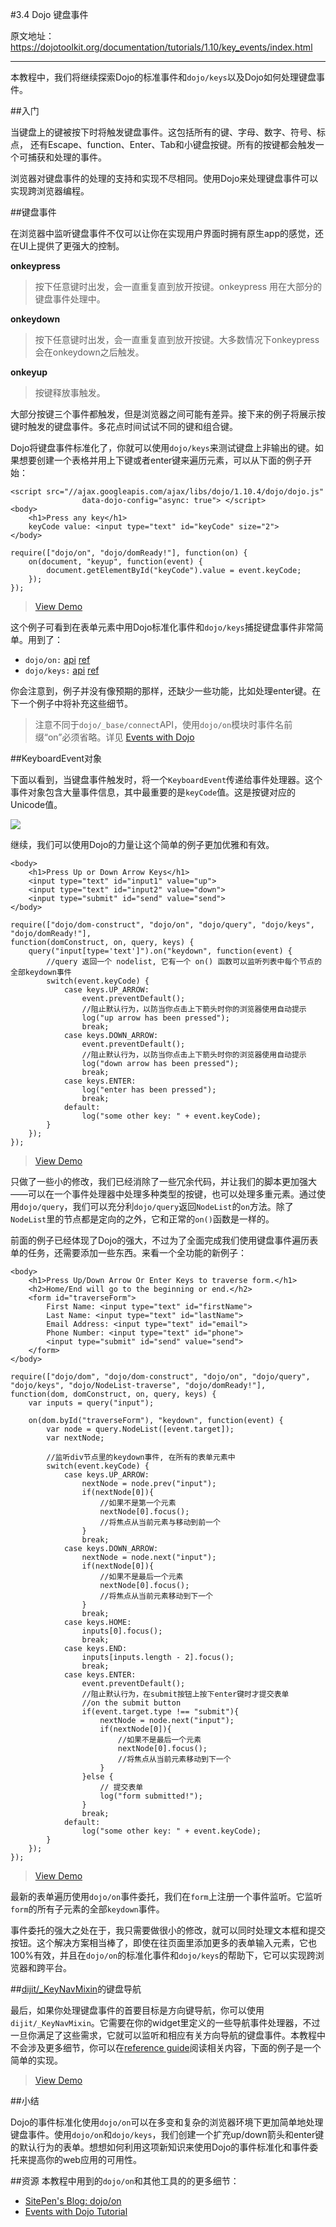 #3.4 Dojo 键盘事件

原文地址：https://dojotoolkit.org/documentation/tutorials/1.10/key_events/index.html

----------

本教程中，我们将继续探索Dojo的标准事件和`dojo/keys`以及Dojo如何处理键盘事件。

##入门

当键盘上的键被按下时将触发键盘事件。这包括所有的键、字母、数字、符号、标点， 还有Escape、function、Enter、Tab和小键盘按键。所有的按键都会触发一个可捕获和处理的事件。

浏览器对键盘事件的处理的支持和实现不尽相同。使用Dojo来处理键盘事件可以实现跨浏览器编程。

##键盘事件

在浏览器中监听键盘事件不仅可以让你在实现用户界面时拥有原生app的感觉，还在UI上提供了更强大的控制。

**onkeypress**
> 按下任意键时出发，会一直重复直到放开按键。onkeypress 用在大部分的键盘事件处理中。

**onkeydown**
> 按下任意键时出发，会一直重复直到放开按键。大多数情况下onkeypress会在onkeydown之后触发。

**onkeyup**
> 按键释放事触发。

大部分按键三个事件都触发，但是浏览器之间可能有差异。接下来的例子将展示按键时触发的键盘事件。多花点时间试试不同的键和组合键。

Dojo将键盘事件标准化了，你就可以使用`dojo/keys`来测试键盘上非输出的键。如果想要创建一个表格并用上下键或者enter键来遍历元素，可以从下面的例子开始：
```
<script src="//ajax.googleapis.com/ajax/libs/dojo/1.10.4/dojo/dojo.js"
                data-dojo-config="async: true"> </script>
<body>
    <h1>Press any key</h1>
    keyCode value: <input type="text" id="keyCode" size="2">
</body>
```

```
require(["dojo/on", "dojo/domReady!"], function(on) {
    on(document, "keyup", function(event) {
        document.getElementById("keyCode").value = event.keyCode;
    });
});
```
> [View Demo](https://dojotoolkit.org/documentation/tutorials/1.10/key_events/demo/field_basic.html)

这个例子可看到在表单元素中用Dojo标准化事件和`dojo/keys`捕捉键盘事件非常简单。用到了：

 - `dojo/on:` [api](https://dojotoolkit.org/api/?qs=1.10/dojo/on) [ref](https://dojotoolkit.org/reference-guide/1.10/dojo/on.html)
 - `dojo/keys:` [api](https://dojotoolkit.org/api/?qs=1.10/dojo/keys) [ref](https://dojotoolkit.org/reference-guide/1.10/dojo/keys.html)

你会注意到，例子并没有像预期的那样，还缺少一些功能，比如处理enter键。在下一个例子中将补充这些细节。

> 注意不同于`dojo/_base/connect`API，使用`dojo/on`模块时事件名前缀“on”必须省略。详见 [Events with Dojo](https://dojotoolkit.org/documentation/tutorials/1.10/events/)

##KeyboardEvent对象

下面以看到，当键盘事件触发时，将一个`KeyboardEvent`传递给事件处理器。这个事件对象包含大量事件信息，其中最重要的是`keyCode`值。这是按键对应的Unicode值。

![](/assets/keyboardevent.png)

继续，我们可以使用Dojo的力量让这个简单的例子更加优雅和有效。

```
<body>
    <h1>Press Up or Down Arrow Keys</h1>
    <input type="text" id="input1" value="up">
    <input type="text" id="input2" value="down">
    <input type="submit" id="send" value="send">
</body>
```

```
require(["dojo/dom-construct", "dojo/on", "dojo/query", "dojo/keys", "dojo/domReady!"],
function(domConstruct, on, query, keys) {
    query("input[type='text']").on("keydown", function(event) {
        //query 返回一个 nodelist, 它有一个 on() 函数可以监听列表中每个节点的全部keydown事件
        switch(event.keyCode) {
            case keys.UP_ARROW:
                event.preventDefault();
                //阻止默认行为，以防当你点击上下箭头时你的浏览器使用自动提示
                log("up arrow has been pressed");
                break;
            case keys.DOWN_ARROW:
                event.preventDefault();
                //阻止默认行为，以防当你点击上下箭头时你的浏览器使用自动提示
                log("down arrow has been pressed");
                break;
            case keys.ENTER:
                log("enter has been pressed");
                break;
            default:
                log("some other key: " + event.keyCode);
        }
    });
});
```
> [View Demo](https://dojotoolkit.org/documentation/tutorials/1.10/key_events/demo/field_traverse.html)

只做了一些小的修改，我们已经消除了一些冗余代码，并让我们的脚本更加强大——可以在一个事件处理器中处理多种类型的按键，也可以处理多重元素。通过使用`dojo/query`，我们可以充分利`dojo/query`返回`NodeList`的`on`方法。除了`NodeList`里的节点都是定向的之外，它和正常的`on()`函数是一样的。

前面的例子已经体现了Dojo的强大，不过为了全面完成我们使用键盘事件遍历表单的任务，还需要添加一些东西。来看一个全功能的新例子：

```
<body>
    <h1>Press Up/Down Arrow Or Enter Keys to traverse form.</h1>
    <h2>Home/End will go to the beginning or end.</h2>
    <form id="traverseForm">
        First Name: <input type="text" id="firstName">
        Last Name: <input type="text" id="lastName">
        Email Address: <input type="text" id="email">
        Phone Number: <input type="text" id="phone">
        <input type="submit" id="send" value="send">
    </form>
</body>
```

```
require(["dojo/dom", "dojo/dom-construct", "dojo/on", "dojo/query", "dojo/keys", "dojo/NodeList-traverse", "dojo/domReady!"],
function(dom, domConstruct, on, query, keys) {
    var inputs = query("input");

    on(dom.byId("traverseForm"), "keydown", function(event) {
        var node = query.NodeList([event.target]);
        var nextNode;

        //监听div节点里的keydown事件, 在所有的表单元素中
        switch(event.keyCode) {
            case keys.UP_ARROW:
                nextNode = node.prev("input");
                if(nextNode[0]){
                    //如果不是第一个元素
                    nextNode[0].focus();
                    //将焦点从当前元素与移动到前一个
                }
                break;
            case keys.DOWN_ARROW:
                nextNode = node.next("input");
                if(nextNode[0]){
                    //如果不是最后一个元素
                    nextNode[0].focus();
                    //将焦点从当前元素移动到下一个
                }
                break;
            case keys.HOME:
                inputs[0].focus();
                break;
            case keys.END:
                inputs[inputs.length - 2].focus();
                break;
            case keys.ENTER:
                event.preventDefault();
                //阻止默认行为，在submit按钮上按下enter键时才提交表单
                //on the submit button
                if(event.target.type !== "submit"){
                    nextNode = node.next("input");
                    if(nextNode[0]){
                        //如果不是最后一个元素
                        nextNode[0].focus();
                        //将焦点从当前元素移动到下一个
                    }
                }else {
                    // 提交表单
                    log("form submitted!");
                }
                break;
            default:
                log("some other key: " + event.keyCode);
        }
    });
});
```
> [View Demo](https://dojotoolkit.org/documentation/tutorials/1.10/key_events/demo/form_traverse.html)

最新的表单遍历使用`dojo/on`事件委托，我们在`form`上注册一个事件监听。它监听`form`的所有子元素的全部`keydown`事件。

事件委托的强大之处在于，我只需要做很小的修改，就可以同时处理文本框和提交按钮。这个解决方案相当棒了，即使在往页面里添加更多的表单输入元素，它也100%有效，并且在`dojo/on`的标准化事件和`dojo/keys`的帮助下，它可以实现跨浏览器和跨平台。

##[dijit/_KeyNavMixin](https://dojotoolkit.org/reference-guide/1.10/dijit/_KeyNavMixin.html)的键盘导航

最后，如果你处理键盘事件的首要目标是方向键导航，你可以使用`dijit/_KeyNavMixin`。它需要在你的widget里定义的一些导航事件处理器，不过一旦你满足了这些需求，它就可以监听和相应有关方向导航的键盘事件。本教程中不会涉及更多细节，你可以在[reference guide](https://dojotoolkit.org/reference-guide/1.10/dijit/_KeyNavMixin.html)阅读相关内容，下面的例子是一个简单的实现。

> [View Demo](https://dojotoolkit.org/documentation/tutorials/1.10/key_events/demo/keyNav.html)

##小结

Dojo的事件标准化使用`dojo/on`可以在多变和复杂的浏览器环境下更加简单地处理键盘事件。使用`dojo/on`和`dojo/keys`，我们创建一个扩充up/down箭头和enter键的默认行为的表单。想想如何利用这项新知识来使用Dojo的事件标准化和事件委托来提高你的web应用的可用性。

##资源
本教程中用到的`dojo/on`和其他工具的的更多细节：
 - [SitePen's Blog: dojo/on](http://www.sitepen.com/blog/2011/08/03/dojoon-new-event-handling-system-for-dojo/)
 - [Events with Dojo Tutorial](https://dojotoolkit.org/documentation/tutorials/1.10/events/)



